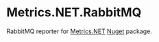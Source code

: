 # Metrics.NET.RabbitMQ
RabbitMQ reporter for [Metrics.NET](https://github.com/Recognos/Metrics.NET)
[Nuget](https://www.nuget.org/packages/Metrics.NET.RabbitMQ/) package.
